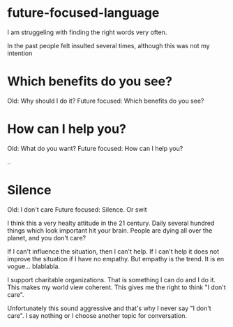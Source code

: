 # future-focused-language

I am struggeling with finding the right words very often.

In the past people felt insulted several times, although this was not my intention

# Which benefits do you see?

Old: Why should I do it?
Future focused: Which benefits do you see?

# How can I help you?

Old: What do you want?
Future focused: How can I help you?

..


# Silence

Old: I don't care
Future focused: Silence. Or swit

I think this a very healty attitude in the 21 century. Daily several hundred things which look important hit your brain. People are dying all over the planet, and you don't care? 

If I can't influence the situation, then I can't help. If I can't help it does not improve the situation if I have no empathy. But empathy is the trend. It is en vogue... blablabla.

I support charitable organizations. That is something I can do and I do it. This makes my world view coherent. This gives me the right to think "I don't care".

Unfortunately this sound aggressive and that's why I never say "I don't care". I say nothing or I choose another topic for conversation.

